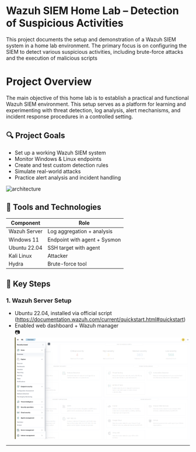 # Wazuh SIEM Home Lab – Detection of Suspicious Activities
This project documents the setup and demonstration of a Wazuh SIEM system in a home lab environment. The primary focus is on configuring the SIEM to detect various suspicious activities, including brute-force attacks and the execution of malicious scripts

# Project Overview
The main objective of this home lab is to establish a practical and functional Wazuh SIEM environment. This setup serves as a platform for learning and experimenting with threat detection, log analysis, alert mechanisms, and incident response procedures in a controlled setting.

## 🔍 Project Goals

- Set up a working Wazuh SIEM system
- Monitor Windows & Linux endpoints
- Create and test custom detection rules
- Simulate real-world attacks
- Practice alert analysis and incident handling

![architecture](images/lab_diagram.png) 

## 🧪 Tools and Technologies

| Component        | Role                        |
|------------------|-----------------------------|
| Wazuh Server     | Log aggregation + analysis  |
| Windows 11       | Endpoint with agent + Sysmon |
| Ubuntu 22.04     | SSH target with agent       |
| Kali Linux       | Attacker                    |
| Hydra            | Brute-force tool            |

## 🧩 Key Steps

### 1. Wazuh Server Setup  
- Ubuntu 22.04, installed via official script  (https://documentation.wazuh.com/current/quickstart.html#quickstart)
- Enabled web dashboard + Wazuh manager  
  📷 ![server](images/server_setup.png)

---

